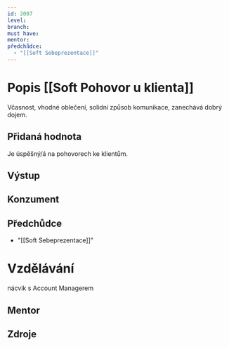 ```yaml
---
id: 2007
level: 
branch: 
must have: 
mentor: 
předchůdce: 
  - "[[Soft Sebeprezentace]]"
---
```



# Popis [[Soft Pohovor u klienta]]
Včasnost, vhodné oblečení, solidní způsob komunikace, zanechává dobrý dojem.

## Přidaná hodnota
Je úspěšný/á na pohovorech ke klientům.

## Výstup


## Konzument


## Předchůdce

  - "[[Soft Sebeprezentace]]"

# Vzdělávání
nácvik s Account Managerem

## Mentor


## Zdroje